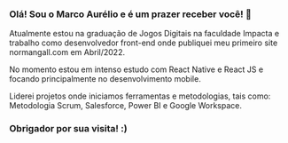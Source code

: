### Olá! Sou o Marco Aurélio e é um prazer receber você! 👋

Atualmente estou na graduação de Jogos Digitais na faculdade Impacta e trabalho como
desenvolvedor front-end onde publiquei meu primeiro site normangall.com em Abril/2022.


No momento estou em intenso estudo com React Native e React JS e focando principalmente no
desenvolvimento mobile.


Liderei projetos onde iniciamos ferramentas e metodologias, tais como:
Metodologia Scrum, Salesforce, Power BI e Google Workspace.




### Obrigador por sua visita! :)
